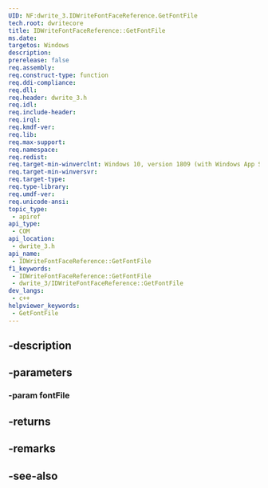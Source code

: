 ```yaml
---
UID: NF:dwrite_3.IDWriteFontFaceReference.GetFontFile
tech.root: dwritecore
title: IDWriteFontFaceReference::GetFontFile
ms.date: 
targetos: Windows
description: 
prerelease: false
req.assembly: 
req.construct-type: function
req.ddi-compliance: 
req.dll: 
req.header: dwrite_3.h
req.idl: 
req.include-header: 
req.irql: 
req.kmdf-ver: 
req.lib: 
req.max-support: 
req.namespace: 
req.redist: 
req.target-min-winverclnt: Windows 10, version 1809 (with Windows App SDK 0.5 or later)
req.target-min-winversvr: 
req.target-type: 
req.type-library: 
req.umdf-ver: 
req.unicode-ansi: 
topic_type:
 - apiref
api_type:
 - COM
api_location:
 - dwrite_3.h
api_name:
 - IDWriteFontFaceReference::GetFontFile
f1_keywords:
 - IDWriteFontFaceReference::GetFontFile
 - dwrite_3/IDWriteFontFaceReference::GetFontFile
dev_langs:
 - c++
helpviewer_keywords:
 - GetFontFile
---
```


## -description

## -parameters

### -param fontFile

## -returns

## -remarks

## -see-also

